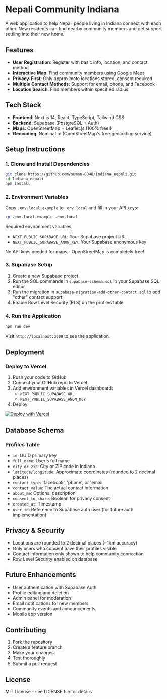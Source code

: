 # Nepali Community Indiana

A web application to help Nepali people living in Indiana connect with each other. New residents can find nearby community members and get support settling into their new home.

## Features

- **User Registration**: Register with basic info, location, and contact method
- **Interactive Map**: Find community members using Google Maps
- **Privacy-First**: Only approximate locations stored, consent required
- **Multiple Contact Methods**: Support for email, phone, and Facebook
- **Location Search**: Find members within specified radius

## Tech Stack

- **Frontend**: Next.js 14, React, TypeScript, Tailwind CSS
- **Backend**: Supabase (PostgreSQL + Auth)
- **Maps**: OpenStreetMap + Leaflet.js (100% free!)
- **Geocoding**: Nominatim (OpenStreetMap's free geocoding service)

## Setup Instructions

### 1. Clone and Install Dependencies

```bash
git clone https://github.com/suman-8848/Indiana_nepali.git
cd Indiana_nepali
npm install
```

### 2. Environment Variables

Copy `.env.local.example` to `.env.local` and fill in your API keys:

```bash
cp .env.local.example .env.local
```

Required environment variables:
- `NEXT_PUBLIC_SUPABASE_URL`: Your Supabase project URL
- `NEXT_PUBLIC_SUPABASE_ANON_KEY`: Your Supabase anonymous key

No API keys needed for maps - OpenStreetMap is completely free!

### 3. Supabase Setup

1. Create a new Supabase project
2. Run the SQL commands in `supabase-schema.sql` in your Supabase SQL editor
3. Run the migration in `supabase-migration-add-other-contact.sql` to add "other" contact support
4. Enable Row Level Security (RLS) on the profiles table

### 4. Run the Application

```bash
npm run dev
```

Visit `http://localhost:3000` to see the application.

## Deployment

### Deploy to Vercel

1. Push your code to GitHub
2. Connect your GitHub repo to Vercel
3. Add environment variables in Vercel dashboard:
   - `NEXT_PUBLIC_SUPABASE_URL`
   - `NEXT_PUBLIC_SUPABASE_ANON_KEY`
4. Deploy!

[![Deploy with Vercel](https://vercel.com/button)](https://vercel.com/new)

## Database Schema

### Profiles Table

- `id`: UUID primary key
- `full_name`: User's full name
- `city_or_zip`: City or ZIP code in Indiana
- `latitude/longitude`: Approximate coordinates (rounded to 2 decimal places)
- `contact_type`: 'facebook', 'phone', or 'email'
- `contact_value`: The actual contact information
- `about_me`: Optional description
- `consent_to_share`: Boolean for privacy consent
- `created_at`: Timestamp
- `user_id`: Reference to Supabase auth user (for future auth implementation)

## Privacy & Security

- Locations are rounded to 2 decimal places (~1km accuracy)
- Only users who consent have their profiles visible
- Contact information only shown to help community connection
- Row Level Security enabled on database

## Future Enhancements

- User authentication with Supabase Auth
- Profile editing and deletion
- Admin panel for moderation
- Email notifications for new members
- Community events and announcements
- Mobile app version

## Contributing

1. Fork the repository
2. Create a feature branch
3. Make your changes
4. Test thoroughly
5. Submit a pull request

## License

MIT License - see LICENSE file for details